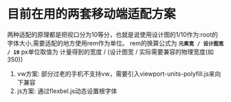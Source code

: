 # 目前在用的两套移动端适配方案

两种适配的原理都是把视口分为10等分，也就是说使用设计图的1/10作为:root的字体大小,需要适配的地方使用rem作为单位。
rem的换算公式为 **`元素宽 / 设计图宽 / 10`**
px单位取值为 计量得到的宽度 / (设计图宽 / 实际需要兼容的物理宽度(如350))

1. vw方案: 部分过老的手机不支持vw，需要引入viewport-units-polyfill.js来向下兼容
2. js方案: 通过flexbel.js动态设置根字体